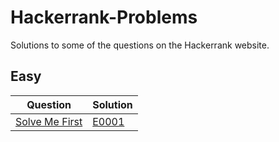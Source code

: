 # Hackerrank-Problems
Solutions to some of the questions on the Hackerrank website.

## Easy
|Question|Solution|
|--------|--------|
|[Solve Me First]|[E0001]|

[Solve Me First]: https://www.hackerrank.com/challenges/solve-me-first/problem
[E0001]: https://github.com/shoaib98libra/Hackerrank-Problems/blob/master/Easy/E0001.cpp
